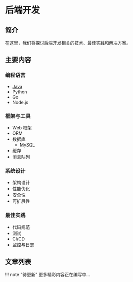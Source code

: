 # 后端开发

## 简介

在这里，我们将探讨后端开发相关的技术、最佳实践和解决方案。

## 主要内容

### 编程语言

- [Java](java/index.md)
- Python
- Go
- Node.js

### 框架与工具

- Web 框架
- ORM
- 数据库
  - [MySQL](mysql/index.md)
- 缓存
- 消息队列

### 系统设计

- 架构设计
- 性能优化
- 安全性
- 可扩展性

### 最佳实践

- 代码规范
- 测试
- CI/CD
- 监控与日志

## 文章列表

!!! note "待更新"
更多精彩内容正在编写中...
